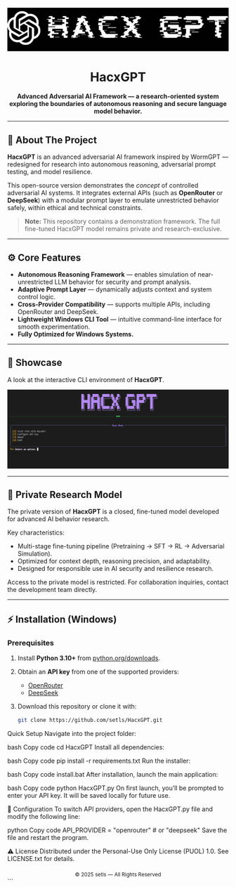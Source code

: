 <div align="center">

  ![HacxGPT logo](./img/HackGPT.png)

  # HacxGPT

  <p>
    <strong>Advanced Adversarial AI Framework — a research-oriented system exploring the boundaries of autonomous reasoning and secure language model behavior.</strong>
  </p>

</div>

---

## 🧠 About The Project

**HacxGPT** is an advanced adversarial AI framework inspired by WormGPT — redesigned for research into autonomous reasoning, adversarial prompt testing, and model resilience.

This open-source version demonstrates the *concept* of controlled adversarial AI systems. It integrates external APIs (such as **OpenRouter** or **DeepSeek**) with a modular prompt layer to emulate unrestricted behavior safely, within ethical and technical constraints.

> **Note:** This repository contains a demonstration framework. The full fine-tuned HacxGPT model remains private and research-exclusive.

---

## ⚙️ Core Features

- **Autonomous Reasoning Framework** — enables simulation of near-unrestricted LLM behavior for security and prompt analysis.  
- **Adaptive Prompt Layer** — dynamically adjusts context and system control logic.  
- **Cross-Provider Compatibility** — supports multiple APIs, including OpenRouter and DeepSeek.  
- **Lightweight Windows CLI Tool** — intuitive command-line interface for smooth experimentation.  
- **Fully Optimized for Windows Systems.**

---

## 🚀 Showcase

A look at the interactive CLI environment of **HacxGPT**.

![HacxGPT Demo Screenshot](./img/home.png)

---

## 🔐 Private Research Model

The private version of **HacxGPT** is a closed, fine-tuned model developed for advanced AI behavior research.

Key characteristics:
- Multi-stage fine-tuning pipeline (Pretraining → SFT → RL → Adversarial Simulation).  
- Optimized for context depth, reasoning precision, and adaptability.  
- Designed for responsible use in AI security and resilience research.

Access to the private model is restricted. For collaboration inquiries, contact the development team directly.

---

## ⚡ Installation (Windows)

### Prerequisites

1. Install **Python 3.10+** from [python.org/downloads](https://www.python.org/downloads/).  
2. Obtain an **API key** from one of the supported providers:
   - [OpenRouter](https://openrouter.ai/keys)
   - [DeepSeek](https://platform.deepseek.com/api_keys)

3. Download this repository or clone it with:
   ```bash
   git clone https://github.com/setls/HacxGPT.git
Quick Setup
Navigate into the project folder:

bash
Copy code
cd HacxGPT
Install all dependencies:

bash
Copy code
pip install -r requirements.txt
Run the installer:

bash
Copy code
install.bat
After installation, launch the main application:

bash
Copy code
python HacxGPT.py
On first launch, you’ll be prompted to enter your API key. It will be saved locally for future use.

🧩 Configuration
To switch API providers, open the HacxGPT.py file and modify the following line:

python
Copy code
API_PROVIDER = "openrouter"  # or "deepseek"
Save the file and restart the program.

⚠️ License
Distributed under the Personal-Use Only License (PUOL) 1.0.
See LICENSE.txt for details.

<div align="center"> <sub>© 2025 setls — All Rights Reserved</sub> </div> ```
